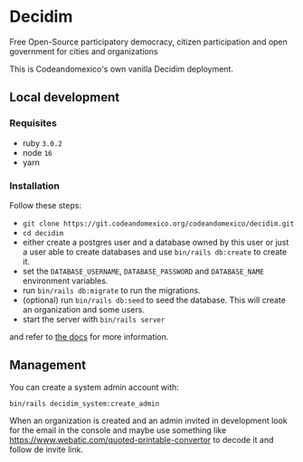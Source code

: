 # Decidim

Free Open-Source participatory democracy, citizen participation and open
government for cities and organizations

This is Codeandomexico's own vanilla Decidim deployment.

## Local development

### Requisites

* ruby `3.0.2`
* node `16`
* yarn

### Installation

Follow these steps:

* `git clone https://git.codeandomexico.org/codeandomexico/decidim.git`
* `cd decidim`
* either create a postgres user and a database owned by this user or just a user
  able to create databases and use `bin/rails db:create` to create it.
* set the `DATABASE_USERNAME`, `DATABASE_PASSWORD` and `DATABASE_NAME`
  environment variables.
* run `bin/rails db:migrate` to run the migrations.
* (optional) run `bin/rails db:seed` to seed the database. This will create an
  organization and some users.
* start the server with `bin/rails server`

and refer to [the docs](https://docs.decidim.org/en/v0.27/install/manual) for
more information.

## Management

You can create a system admin account with:

    bin/rails decidim_system:create_admin

When an organization is created and an admin invited in development look for the
email in the console and maybe use something like
https://www.webatic.com/quoted-printable-convertor to decode it and follow de
invite link.
